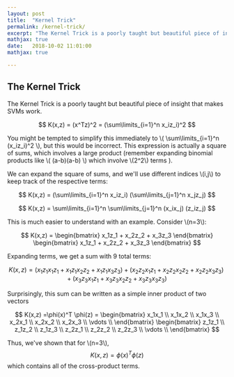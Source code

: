```yaml
---
layout: post
title:  "Kernel Trick"
permalink: /kernel-trick/
excerpt: "The Kernel Trick is a poorly taught but beautiful piece of insight that makes SVMs work."
mathjax: true
date:   2018-10-02 11:01:00
mathjax: true

---
```


## The Kernel Trick
The Kernel Trick is a poorly taught but beautiful piece of insight that makes SVMs work.

$$
K(x,z) = (x^Tz)^2 = (\sum\limits_{i=1}^n x_iz_i)^2
$$

You might be tempted to simplify this immediately to \\( \sum\limits_{i=1}^n (x_iz_i)^2 \\), but this would be incorrect. This expression is actually a square of sums, which involves a large product (remember expanding binomial products like \\( (a-b)(a-b) \\) which involve \\(2^2\\) terms ).

We can expand the square of sums, and we'll use different indices \\(i,j\\) to keep track of the respective terms:

$$
K(x,z) = (\sum\limits_{i=1}^n x_iz_i) (\sum\limits_{j=1}^n x_jz_j)
$$

$$
K(x,z) = \sum\limits_{i=1}^n \sum\limits_{j=1}^n (x_ix_j) (z_iz_j)
$$


This is much easier to understand with an example. Consider \\(n=3\\):

$$
K(x,z) = \begin{bmatrix} x_1z_1 + x_2z_2 + x_3z_3 \end{bmatrix} \begin{bmatrix} x_1z_1 + x_2z_2 + x_3z_3 \end{bmatrix}
$$

Expanding terms, we get a sum with 9 total terms:

$$ 
K(x,z) = \bigg(x_1z_1x_1z_1 +  x_1z_1x_2z_2 + x_1z_1x_3z_3\bigg) + \bigg(x_2z_2 x_1z_1 +  x_2z_2 x_2z_2 +   x_2z_2x_3z_3\bigg) + \bigg( x_3z_3x_1z_1 + x_3z_3x_2z_2 + x_3z_3x_3z_3 \bigg)
$$

Surprisingly, this sum can be written as a simple inner product of two vectors

$$
K(x,z) =\phi(x)^T \phi(z) = \begin{bmatrix} x_1x_1  \\ x_1x_2 \\ x_1x_3 \\ x_2x_1 \\ x_2x_2 \\ x_2x_3  \\ \vdots  \\ \end{bmatrix} \begin{bmatrix} z_1z_1  \\ z_1z_2 \\ z_1z_3 \\ z_2z_1 \\ z_2z_2 \\ z_2z_3  \\ \vdots  \\ \end{bmatrix}
$$

Thus, we've shown that for \\(n=3\\),
$$
K(x,z) = \phi(x)^T \phi(z)
$$
which contains all of the cross-product terms.

